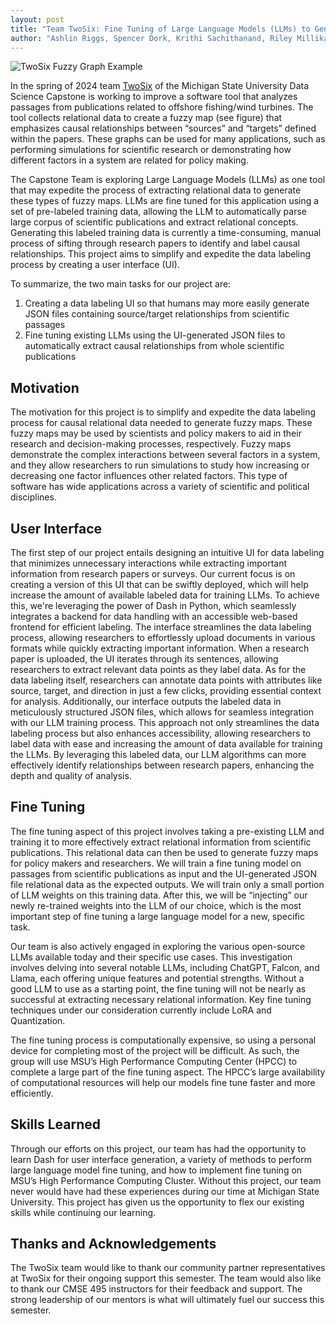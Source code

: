 ```yaml
---
layout: post 
title: "Team TwoSix: Fine Tuning of Large Language Models (LLMs) to Generate Fuzzy Maps to Summarize Scientific Research"
author: "Ashlin Riggs, Spencer Dork, Krithi Sachithanand, Riley Millikan, and Aadarsh Swaminathan"
---
```


![TwoSix Fuzzy Graph Example](./images/TwoSix_Diagram.jpg)

In the spring of 2024 team [TwoSix](https://twosixtech.com/) of the Michigan State University Data Science Capstone is working to improve a software tool that analyzes passages from publications related to offshore fishing/wind turbines. The tool collects relational data to create a fuzzy map (see figure) that emphasizes causal relationships between “sources” and “targets” defined within the papers. These graphs can be used for many applications, such as performing simulations for scientific research or demonstrating how different factors in a system are related for policy making.
 
The Capstone Team is exploring Large Language Models (LLMs) as one tool that may expedite the process of extracting relational data to generate these types of fuzzy maps. LLMs are fine tuned for this application using a set of pre-labeled training data, allowing the LLM to automatically parse large corpus of scientific publications and extract relational concepts. Generating this labeled training data is currently a time-consuming, manual process of sifting through research papers to identify and label causal relationships. This project aims to simplify and expedite the data labeling process by creating a user interface (UI). 

To summarize, the two main tasks for our project are:
1.	Creating a data labeling UI so that humans may more easily generate JSON files containing source/target relationships from scientific passages
2.	Fine tuning existing LLMs using the UI-generated JSON files to automatically extract causal relationships from whole scientific publications

## Motivation
The motivation for this project is to simplify and expedite the data labeling process for causal relational data needed to generate fuzzy maps. These fuzzy maps may be used by scientists and policy makers to aid in their research and decision-making processes, respectively. Fuzzy maps demonstrate the complex interactions between several factors in a system, and they allow researchers to run simulations to study how increasing or decreasing one factor influences other related factors. This type of software has wide applications across a variety of scientific and political disciplines.

## User Interface
The first step of our project entails designing an intuitive UI for data labeling that minimizes unnecessary interactions while extracting important information from research papers or surveys. Our current focus is on creating a version of this UI that can be swiftly deployed, which will help increase the amount of available labeled data for training LLMs. To achieve this, we're leveraging the power of Dash in Python, which seamlessly integrates a backend for data handling with an accessible web-based frontend for efficient labeling. The interface streamlines the data labeling process, allowing researchers to effortlessly upload documents in various formats while quickly extracting important information. When a research paper is uploaded, the UI iterates through its sentences, allowing researchers to extract relevant data points as they label data. As for the data labeling itself, researchers can annotate data points with attributes like source, target, and direction in just a few clicks, providing essential context for analysis. Additionally, our interface outputs the labeled data in meticulously structured JSON files, which allows for seamless integration with our LLM training process. This approach not only streamlines the data labeling process but also enhances accessibility, allowing researchers to label data with ease and increasing the amount of data available for training the LLMs. By leveraging this labeled data, our LLM algorithms can more effectively identify relationships between research papers, enhancing the depth and quality of analysis.

## Fine Tuning
The fine tuning aspect of this project involves taking a pre-existing LLM and training it to more effectively extract relational information from scientific publications. This relational data can then be used to generate fuzzy maps for policy makers and researchers. We will train a fine tuning model on passages from scientific publications as input and the UI-generated JSON file relational data as the expected outputs. We will train only a small portion of LLM weights on this training data. After this, we will be “injecting” our newly re-trained weights into the LLM of our choice, which is the most important step of fine tuning a large language model for a new, specific task.

Our team is also actively engaged in exploring the various open-source LLMs available today and their specific use cases. This investigation involves delving into several notable LLMs, including ChatGPT, Falcon, and Llama, each offering unique features and potential strengths. Without a good LLM to use as a starting point, the fine tuning will not be nearly as successful at extracting necessary relational information. Key fine tuning techniques under our consideration currently include LoRA and Quantization.

The fine tuning process is computationally expensive, so using a personal device for completing most of the project will be difficult. As such, the group will use MSU’s High Performance Computing Center (HPCC) to complete a large part of the fine tuning aspect. The HPCC’s large availability of computational resources will help our models fine tune faster and more efficiently.

## Skills Learned
Through our efforts on this project, our team has had the opportunity to learn Dash for user interface generation, a variety of methods to perform large language model fine tuning, and how to implement fine tuning on MSU’s High Performance Computing Cluster. Without this project, our team never would have had these experiences during our time at Michigan State University. This project has given us the opportunity to flex our existing skills while continuing our learning.

## Thanks and Acknowledgements
The TwoSix team would like to thank our community partner representatives at TwoSix for their ongoing support this semester. The team would also like to thank our CMSE 495 instructors for their feedback and support. The strong leadership of our mentors is what will ultimately fuel our success this semester.
